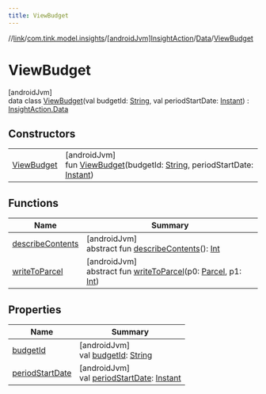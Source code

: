 ```yaml
---
title: ViewBudget
---
```

//[link](../../../../../index.html)/[com.tink.model.insights](../../../index.html)/[[androidJvm]InsightAction](../../index.html)/[Data](../index.html)/[ViewBudget](index.html)



# ViewBudget



[androidJvm]\
data class [ViewBudget](index.html)(val budgetId: [String](https://kotlinlang.org/api/latest/jvm/stdlib/kotlin/-string/index.html), val periodStartDate: [Instant](https://developer.android.com/reference/kotlin/java/time/Instant.html)) : [InsightAction.Data](../index.html)



## Constructors


| | |
|---|---|
| [ViewBudget](-view-budget.html) | [androidJvm]<br>fun [ViewBudget](-view-budget.html)(budgetId: [String](https://kotlinlang.org/api/latest/jvm/stdlib/kotlin/-string/index.html), periodStartDate: [Instant](https://developer.android.com/reference/kotlin/java/time/Instant.html)) |


## Functions


| Name | Summary |
|---|---|
| [describeContents](../../../../com.tink.service.provider/[android-jvm]-provider-filter/index.html#-1578325224%2FFunctions%2F-812656150) | [androidJvm]<br>abstract fun [describeContents](../../../../com.tink.service.provider/[android-jvm]-provider-filter/index.html#-1578325224%2FFunctions%2F-812656150)(): [Int](https://kotlinlang.org/api/latest/jvm/stdlib/kotlin/-int/index.html) |
| [writeToParcel](../../../../com.tink.service.provider/[android-jvm]-provider-filter/index.html#-1754457655%2FFunctions%2F-812656150) | [androidJvm]<br>abstract fun [writeToParcel](../../../../com.tink.service.provider/[android-jvm]-provider-filter/index.html#-1754457655%2FFunctions%2F-812656150)(p0: [Parcel](https://developer.android.com/reference/kotlin/android/os/Parcel.html), p1: [Int](https://kotlinlang.org/api/latest/jvm/stdlib/kotlin/-int/index.html)) |


## Properties


| Name | Summary |
|---|---|
| [budgetId](budget-id.html) | [androidJvm]<br>val [budgetId](budget-id.html): [String](https://kotlinlang.org/api/latest/jvm/stdlib/kotlin/-string/index.html) |
| [periodStartDate](period-start-date.html) | [androidJvm]<br>val [periodStartDate](period-start-date.html): [Instant](https://developer.android.com/reference/kotlin/java/time/Instant.html) |

